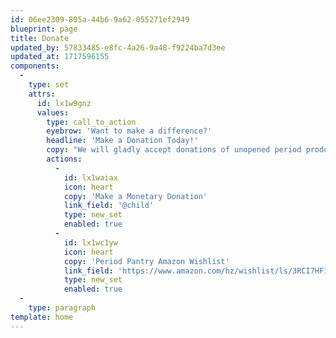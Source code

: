 ```yaml
---
id: 06ee2309-805a-44b6-9a62-055271ef2949
blueprint: page
title: Donate
updated_by: 57833485-e8fc-4a26-9a48-f9224ba7d3ee
updated_at: 1717596155
components:
  -
    type: set
    attrs:
      id: lx1w9gnz
      values:
        type: call_to_action
        eyebrow: 'Want to make a difference?'
        headline: 'Make a Donation Today!'
        copy: "We will gladly accept donations of unopened period products placed directly in our pantries. If you would like to make a financial contribution, follow [**this link**](https://mooncatchers.networkforgood.com/projects/227794-period-pantries-2024) to The MoonCatcher Project's period pantry supply donation page!"
        actions:
          -
            id: lx1waiax
            icon: heart
            copy: 'Make a Monetary Donation'
            link_field: '@child'
            type: new_set
            enabled: true
          -
            id: lx1wc1yw
            icon: heart
            copy: 'Period Pantry Amazon Wishlist'
            link_field: 'https://www.amazon.com/hz/wishlist/ls/3RCI7HFINZR1Z?ref_=wl_share'
            type: new_set
            enabled: true
  -
    type: paragraph
template: home
---
```

